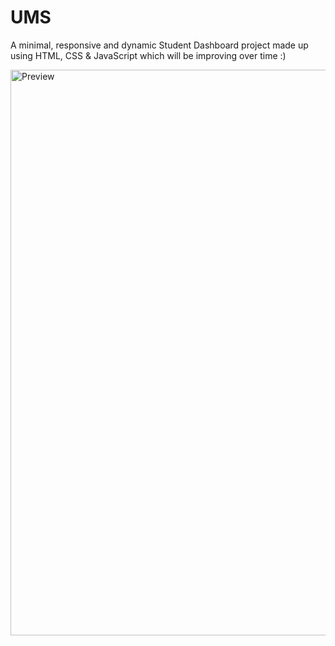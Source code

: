 # UMS
A minimal, responsive and dynamic Student Dashboard project made up using HTML, CSS &amp; JavaScript which will be improving over time :)

<img width="1919" height="905" alt="Preview" src="https://github.com/user-attachments/assets/7de91dfc-d694-48af-ac48-8298f5a7dd2d" />
